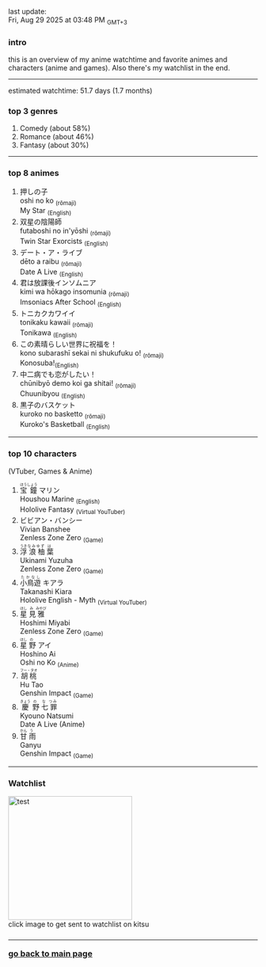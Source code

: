 last update: <br/> Fri, Aug 29 2025 at 03:48 PM <sub>GMT+3<ruby>

<h3> intro </h3>
this is an overview of my anime watchtime and favorite animes and characters (anime and games). Also there's my watchlist in the end.
<hr/>

estimated watchtime: 51.7 days (1.7 months)
<h3> top 3 genres </h3>
  <ol>
    <li>Comedy (about 58%)</li>
    <li>Romance (about 46%)</li>
    <li>Fantasy (about 30%)</li>
  </ol>
<hr/>

<h3>top 8 animes</h3>
<ol>
  <li>
    押しの子 <br/>
    oshi no ko <sub>(rōmaji)</sub><br/>
    My Star <sub>(English)</sub>
  </li>
  <li>
    双星の陰陽師 <br/>
    futaboshi no in'yōshi <sub>(rōmaji)</sub><br/>
    Twin Star Exorcists <sub>(English)</sub>
  </li>
  <li>
    デート・ア・ライブ <br/>
    dēto a raibu <sub>(rōmaji)</sub><br/>
    Date A Live <sub>(English)</sub>
  </li>
  <li>
    君は放課後インソムニア <br/>
    kimi wa hōkago insomunia <sub>(rōmaji)</sub><br/>
    Imsoniacs After School <sub>(English)</sub>
  </li>
  <li>
    トニカクカワイイ　<br/>
    tonikaku kawaii <sub>(rōmaji)</sub><br/>
    Tonikawa <sub>(English)</sub>
  </li>
  <li>
    この素晴らしい世界に祝福を！ <br/>
    kono subarashī sekai ni shukufuku o! <sub>(rōmaji)</sub><br/>
    Konosuba!<sub>(English)</sub>
  </li>
  <li>
    中二病でも恋がしたい！ <br/>
    chūnibyō demo koi ga shitai! <sub>(rōmaji)</sub><br/>
    Chuunibyou <sub>(English)</sub>
  </li>
  <li>
    黒子のバスケット <br/>
    kuroko no basketto <sub>(rōmaji)</sub><br/>
    Kuroko's Basketball <sub>(English)</sub>
  </li>
</ol>
<hr/>

<h3>top 10 characters</h3>
(VTuber, Games & Anime)<br/>

<ol>
  <li>
    <ruby>
      <rb>宝</rb><rt>ほう</rt>
      <rb>鐘</rb><rt>しょう</rt>
      <rb>マリン</rb>
    </ruby><br/>
    Houshou Marine <sub>(English)</sub><br/>
    Hololive Fantasy <sub>(Virtual YouTuber)</sub>
  </li>
  <li>
    ビビアン・バンシー <br/>
    Vivian Banshee <br/>
    Zenless Zone Zero <sub>(Game)</sub>
  </li>
  <li>
    <ruby>
      <rb>浮</rb><rt>うき</rt>
      <rb>浪</rb><rt>なみ</rt>
      <rb>柚</rb><rt>ゆず</rt>
      <rb>葉</rb><rt>は</rt>
    </ruby><br/>
    Ukinami Yuzuha <br/>
    Zenless Zone Zero <sub>(Game)</sub>
  </li>
  <li>
    <ruby>
      <rb>小鳥遊</rb><rt>たかなし</rt>
      <rb>キアラ</rb>
    </ruby><br/>
    Takanashi Kiara <br/>
    Hololive English - Myth <sub>(Virtual YouTuber)</sub>
  </li>
  <li>
    <ruby>
      <rb>星</rb><rt>ほし</rt>
      <rb>見</rb><rt>み</rb>
      <rb>雅</rb><rt>みやび</rb>
    </ruby><br/>
    Hoshimi Miyabi <br/>
    Zenless Zone Zero <sub>(Game)</sub>
  </li>
  <li>
    <ruby>
      <rb>星</rb><rt>ほし</rt>
      <rb>野</rb><rt>の</rt>
      <rb>アイ</rb>
    </ruby><br/>
    Hoshino Ai <br/>
    Oshi no Ko <sub>(Anime)</sub>
  <li>
    <ruby>
      <rb>胡桃</rb><rt>フー・タオ</rt>
    </ruby><br/>
    Hu Tao <br/>
    Genshin Impact <sub>(Game)</sub>
  </li>
  <li>
    <ruby>
      <rb>慶</rb><rt>きょう</rt>
      <rb>野</rb><rt>の</rt>
      <rb>七</rb><rt>な</rt>
      <rb>罪</rb><rt>つみ</rt> 
    </ruby><br/>
    Kyouno Natsumi <br/>
    Date A Live <span font-size:8px;>(Anime)</span>
  </li>
  <li>
    <ruby>
      <rb>甘</rb><rt>かん</rt>
      <rb>雨</rb><rt>う</rt>
    </ruby><br/>
    Ganyu <br/>
    Genshin Impact <sub>(Game)</sub>
  </li>
</ol>
<hr/>

<h3> Watchlist </h3>
  <div class="container">
    <a href="https://kitsu.io/users/nekomata_mottsii/library">
      <img src="https://c.tenor.com/geGFxXPcbfkAAAAS/chuunibyou-smug.gif" width="250" height="250" alt="test" class="image">
      <div class="overlay">
    </a>
  </div>
 click image to get sent to watchlist on kitsu
  <h3/><hr/>

  <a href="https://github.com/nekomata_mottsii">go back to main page</a>
